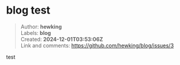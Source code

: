 # blog test

> Author: **hewking**  
> Labels: **blog**  
> Created: **2024-12-01T03:53:06Z**  
> Link and comments: <https://github.com/hewking/blog/issues/3>  


test